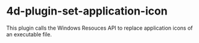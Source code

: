 4d-plugin-set-application-icon
==============================

This plugin calls the Windows Resouces API to replace application icons of an executable file.
